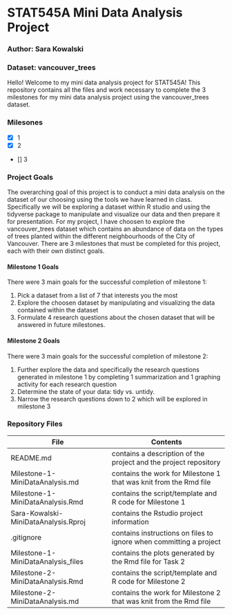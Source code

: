 # STAT545A Mini Data Analysis Project 
### Author: Sara Kowalski
### Dataset: vancouver_trees

Hello! Welcome to my mini data analysis project for STAT545A! This repository contains all the files and work necessary to complete the 3 milestones for my mini data analysis project using the vancouver_trees dataset.

### Milesones
- [x] 1
- [x]  2
- []  3

### Project Goals 
The overarching goal of this project is to conduct a mini data analysis on the dataset of our choosing using the tools we have learned in class. Specifically we will be exploring a dataset within R studio and using the tidyverse package to manipulate and visualize our data and then prepare it for presentation. For my project, I have choosen to explore the vancouver_trees dataset which contains an abundance of data on the types of trees planted within the different neighbourhoods of the City of Vancouver. There are 3 milestones that must be completed for this project, each with their own distinct goals. 

#### Milestone 1 Goals
There were 3 main goals for the successful completion of milestone 1:
1. Pick a dataset from a list of 7 that interests you the most  
2. Explore the choosen dataset by manipulating and visualizing the data contained within the dataset
3. Formulate 4 research questions about the chosen dataset that will be answered in future milestones.

#### Milestone 2 Goals
There were 3 main goals for the successful completion of milestone 2:
1. Further explore the data and specifically the research questions generated in milestone 1 by completing 1 summarization and 1 graphing activity for each research question 
2. Determine the state of your data: tidy vs. untidy.
3. Narrow the research questions down to 2 which will be explored in milestone 3


### Repository Files 

| File                                | Contents                                                          |  
| ------------------------------------|------------------------------------------------------------------ |
| README.md                           | contains a description of the project and the project repository  | 
| Milestone-1-MiniDataAnalysis.md     | contains the work for Milestone 1 that was knit from the Rmd file |  
| Milestone-1-MiniDataAnalysis.Rmd    | contains the script/template and R code for Milestone 1           |
| Sara-Kowalski-MiniDataAnalysis.Rproj| contains the Rstudio project information                          |
| .gitignore                          | contains instructions on files to ignore when committing a project|
| Milestone-1-MiniDataAnalysis_files  | contains the plots generated by the Rmd file for Task 2           |
| Milestone-2-MiniDataAnalysis.Rmd    | contains the script/template and R code for Milestone 2           |
| Milestone-2-MiniDataAnalysis.md     | contains the work for Milestone 2 that was knit from the Rmd file |


 
